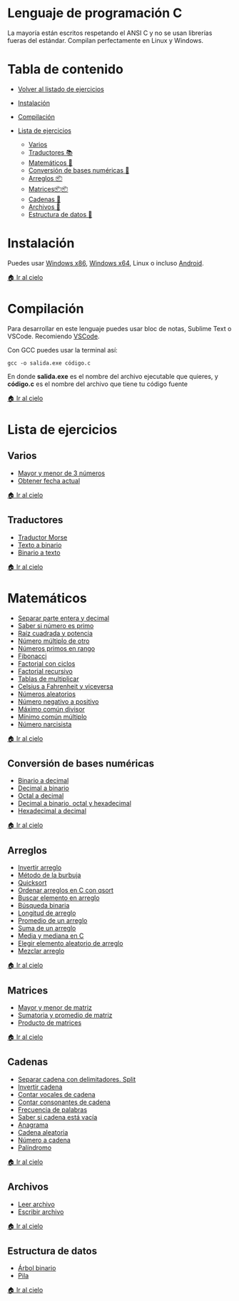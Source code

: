 # Lenguaje de programación C
La mayoría están escritos respetando el ANSI C y no se usan librerías fueras del estándar. Compilan perfectamente en Linux y Windows.

Tabla de contenido
===
- [Volver al listado de ejercicios](./README.md)
- [Instalación](#instalación)
  
- [Compilación](#compilación)
  
- [Lista de ejercicios](#lista-de-ejercicios)
  - [Varios](#varios)
  - [Traductores 📚](#traductores)
  - [Matemáticos 🧮](#matemáticos)
  - [Conversión de bases numéricas 🔢](#conversión-de-bases-numéricas)
  - [Arreglos 📦](#arreglos)
  - [Matrices📦📦](#matrices)
  - [Cadenas 📖](#cadenas)
  - [Archivos 📁](#archivos)
  - [Estructura de datos 🌳](#estructura-de-datos)

# Instalación
Puedes usar [Windows x86](https://parzibyte.me/blog/2019/08/16/instalar-compilador-c-cpp-windows-32-bits/), 
[Windows x64](https://parzibyte.me/blog/2018/09/27/instalar-gcc-64-bits-en-windows-con-mingw/),
Linux o incluso [Android](https://parzibyte.me/blog/2019/03/23/instalar-gcc-gpp-compilador-c-cpp-android-termux/).

[🏠 Ir al cielo](#tabla-de-contenido)

# Compilación
Para desarrollar en este lenguaje puedes usar bloc de notas, Sublime Text o VSCode. Recomiendo [VSCode](https://code.visualstudio.com/).

Con GCC puedes usar la terminal así:

`gcc -o salida.exe código.c`

En donde **salida.exe** es el nombre del archivo ejecutable que quieres, y **código.c** es el
nombre del archivo que tiene tu código fuente

[🏠 Ir al cielo](#tabla-de-contenido)
# Lista de ejercicios

## Varios
- [Mayor y menor de 3 números](https://parzibyte.me/blog/2018/09/18/mayor-y-menor-3-numeros-c/)
- [Obtener fecha actual](https://parzibyte.me/blog/2019/07/31/c-obtener-formatear-fecha-actual/)

[🏠 Ir al cielo](#tabla-de-contenido)
## Traductores
- [Traductor Morse](https://parzibyte.me/blog/2019/10/20/traductor-codigo-morse-c/)
- [Texto a binario](https://parzibyte.me/blog/2019/12/16/texto-binario-c-pequeno-traductor/)
- [Binario a texto](https://parzibyte.me/blog/2019/12/18/binario-texto-c-traductor/)

[🏠 Ir al cielo](#tabla-de-contenido)

# Matemáticos
- [Separar parte entera y decimal](https://parzibyte.me/blog/2019/03/28/c-separar-parte-entera-decimal-de-numero-modf/)
- [Saber si número es primo](https://parzibyte.me/blog/2019/07/12/numero-primo-c/)
- [Raíz cuadrada y potencia](https://parzibyte.me/blog/2018/09/20/raiz-cuadrada-y-potencia-en-c/)
- [Número múltiplo de otro](https://parzibyte.me/blog/2019/12/02/c-numero-multiplo-de-otro/)
- [Números primos en rango](https://parzibyte.me/blog/2019/07/12/c-imprimir-numeros-primos-rango/)
- [Fibonacci](https://parzibyte.me/blog/2019/11/02/fibonacci-c-iterativo-recursivo/)
- [Factorial con ciclos](https://parzibyte.me/blog/2019/12/02/c-factorial-numero-ciclo/)
- [Factorial recursivo](https://parzibyte.me/blog/2019/12/03/c-factorial-recursivo/)
- [Tablas de multiplicar](https://parzibyte.me/blog/2019/08/08/tablas-multiplicar-c/)
- [Celsius a Fahrenheit y viceversa](https://parzibyte.me/blog/2019/12/05/c-conversion-fahrenheit-celsius-viceversa/)
- [Números aleatorios](https://parzibyte.me/blog/2019/03/21/obtener-numeros-aleatorios-c/)
- [Número negativo a positivo](https://parzibyte.me/blog/2018/12/11/numero-positivo-absoluto-c/)
- [Máximo común divisor](https://parzibyte.me/blog/2019/12/18/maximo-comun-divisor-c-algoritmo-euclides/)
- [Mínimo común múltiplo](https://parzibyte.me/blog/2019/12/19/minimo-comun-multiplo-c-codigo-demo/)
- [Número narcisista](https://parzibyte.me/blog/2018/11/28/numero-narcisista-en-c/)

[🏠 Ir al cielo](#tabla-de-contenido)

## Conversión de bases numéricas
- [Binario a decimal](https://parzibyte.me/blog/2018/11/19/convertir-binario-decimal-c/)
- [Decimal a binario](https://parzibyte.me/blog/2018/09/26/convertir-un-numero-decimal-a-binario-en-c/)
- [Octal a decimal](https://parzibyte.me/blog/2018/11/20/octal-decimal-c/)
- [Decimal a binario, octal y hexadecimal](https://parzibyte.me/blog/2018/09/28/decimal-a-binario-octal-y-hexadecimal-en-c-con-itoa-y-ltoa/)
- [Hexadecimal a decimal](https://parzibyte.me/blog/2018/11/19/hexadecimal-decimal-c/)

[🏠 Ir al cielo](#tabla-de-contenido)

## Arreglos
- [Invertir arreglo](https://parzibyte.me/blog/2019/07/23/invertir-arreglo-ansi-c/)
- [Método de la burbuja](https://parzibyte.me/blog/2019/10/09/c-ordenamiento-burbuja/)
- [Quicksort](https://parzibyte.me/blog/2019/10/08/quicksort-c-algoritmo/)
- [Ordenar arreglos en C con qsort](https://parzibyte.me/blog/2019/11/11/funcion-qsort-c-ordenar-arreglos/)
- [Buscar elemento en arreglo](https://parzibyte.me/blog/2019/10/16/c-buscar-elemento-en-arreglo/)
- [Búsqueda binaria](https://parzibyte.me/blog/2018/11/08/busqueda-binaria-arreglos-cadenas-c/)
- [Longitud de arreglo](https://parzibyte.me/blog/2018/09/21/longitud-de-un-arreglo-en-c/)
- [Promedio de un arreglo](https://parzibyte.me/blog/2018/11/09/promedio-de-un-arreglo-en-c/)
- [Suma de un arreglo](https://parzibyte.me/blog/2019/10/16/sumar-valores-arreglo-c-obtener-sumatoria/)
- [Media y mediana en C](https://parzibyte.me/blog/2019/11/12/mediana-media-c/)
- [Elegir elemento aleatorio de arreglo](https://parzibyte.me/blog/2019/03/26/elemento-aleatorio-arreglo-c/)
- [Mezclar arreglo](https://parzibyte.me/blog/2019/12/18/mezclar-arreglo-c-orden-aleatorio/)

[🏠 Ir al cielo](#tabla-de-contenido)


## Matrices
- [Mayor y menor de matriz](https://parzibyte.me/blog/2019/10/28/numero-mayor-menor-matriz-c/)
- [Sumatoria y promedio de matriz](https://parzibyte.me/blog/2019/10/28/sumatoria-promedio-matriz-c/)
- [Producto de matrices](https://parzibyte.me/blog/2019/11/11/producto-matrices-c-multiplicacion/)

[🏠 Ir al cielo](#tabla-de-contenido)

## Cadenas
- [Separar cadena con delimitadores. Split](https://parzibyte.me/blog/2018/11/13/separar-cadena-delimitadores-c-strtok/)
- [Invertir cadena](https://parzibyte.me/blog/2018/11/17/invertir-cadena-en-c/)
- [Contar vocales de cadena](https://parzibyte.me/blog/2018/09/21/contar-vocales-de-una-cadena-en-c/)
- [Contar consonantes de cadena](https://parzibyte.me/blog/2019/10/21/contar-consonantes-cadena-c/)
- [Frecuencia de palabras](https://parzibyte.me/blog/2018/11/13/contar-frecuencia-de-palabras-en-c/)
- [Saber si cadena está vacía](https://parzibyte.me/blog/2019/10/21/c-saber-si-cadena-vacia/)
- [Anagrama](https://parzibyte.me/blog/2019/01/16/comprobar-si-palabra-es-anagrama-en-c/)
- [Cadena aleatoria](https://parzibyte.me/blog/2019/12/20/generar-cadena-aleatoria-c/)
- [Número a cadena](https://parzibyte.me/blog/2018/11/28/numero-cadena-c/)
- [Palíndromo](https://parzibyte.me/blog/2018/11/07/palindromo-en-c-usando-recursividad-y-ciclos/)

[🏠 Ir al cielo](#tabla-de-contenido)

## Archivos
- [Leer archivo](https://parzibyte.me/blog/2018/12/18/leer-archivo-c-fread/)
- [Escribir archivo](https://parzibyte.me/blog/2019/10/16/escribir-archivo-con-c-usando-fprintf/)

[🏠 Ir al cielo](#tabla-de-contenido)

## Estructura de datos
- [Árbol binario](https://parzibyte.me/blog/2019/12/05/arbol-binario-c-insercion-recorrido/)
- [Pila](https://parzibyte.me/blog/2018/11/12/pila-dinamica-en-c/)

[🏠 Ir al cielo](#tabla-de-contenido)
